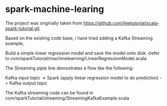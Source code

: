 # spark-machine-learing
The project was originally taken from https://github.com/jleetutorial/scala-spark-tutorial.git

Based on the existing code base, i have tried adding a Kafka Streaming example,

Build a simple linear regression model and save the model onto disk. (refer to com/sparkTutorial/machinelearning/LinearRegressionModel.scala

The Streaming piple line demostrates a flow like the following:

Kafka input topic -> Spark (apply linear regression model to do prediction) -> Kafka output topic

The Kafka streaming code can be found in com/sparkTutorial/streaming/StreamingKafkaExample.scala
